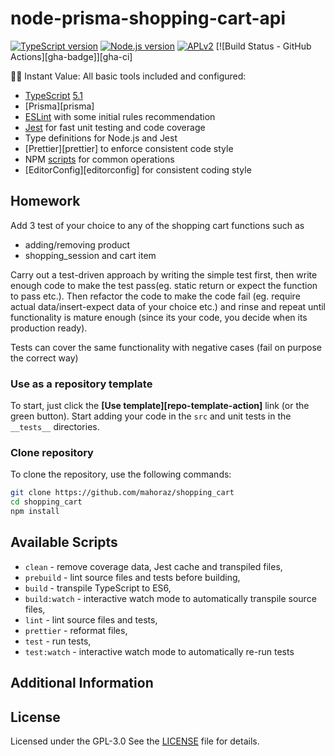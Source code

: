 # node-prisma-shopping-cart-api
[![TypeScript version][ts-badge]][typescript-5-1]
[![Node.js version][nodejs-badge]][nodejs]
[![APLv2][license-badge]][license]
[![Build Status - GitHub Actions][gha-badge]][gha-ci]

🏃🏽 Instant Value: All basic tools included and configured:

- [TypeScript][typescript] [5.1][typescript-5-1]
- [Prisma][prisma]
- [ESLint][eslint] with some initial rules recommendation
- [Jest][jest] for fast unit testing and code coverage
- Type definitions for Node.js and Jest
- [Prettier][prettier] to enforce consistent code style
- NPM [scripts](#available-scripts) for common operations
- [EditorConfig][editorconfig] for consistent coding style

## Homework

Add 3 test of your choice to any of the shopping cart functions such as 

* adding/removing product
* shopping_session and cart item

Carry out a test-driven approach by writing the simple test first, then write enough code to make the test pass(eg. static return or expect the function to pass etc.). Then refactor the code to make the code fail (eg. require actual data/insert-expect data of your choice etc.) and rinse and repeat until functionality is mature enough (since its your code, you decide when its production ready).

Tests can cover the same functionality with negative cases (fail on purpose the correct way)

### Use as a repository template

To start, just click the **[Use template][repo-template-action]** link (or the green button). Start adding your code in the `src` and unit tests in the `__tests__` directories.

### Clone repository

To clone the repository, use the following commands:

```sh
git clone https://github.com/mahoraz/shopping_cart
cd shopping_cart
npm install
```

## Available Scripts

- `clean` - remove coverage data, Jest cache and transpiled files,
- `prebuild` - lint source files and tests before building,
- `build` - transpile TypeScript to ES6,
- `build:watch` - interactive watch mode to automatically transpile source files,
- `lint` - lint source files and tests,
- `prettier` - reformat files,
- `test` - run tests,
- `test:watch` - interactive watch mode to automatically re-run tests

## Additional Information


## License

Licensed under the GPL-3.0 See the [LICENSE](https://www.gnu.org/licenses/gpl-3.0.html#license-text) file for details.

[ts-badge]: https://img.shields.io/badge/TypeScript-5.1-blue.svg
[nodejs-badge]: https://img.shields.io/badge/Node.js->=%2018.12-blue.svg
[nodejs]: https://nodejs.org/dist/latest-v18.x/docs/api/
[typescript]: https://www.typescriptlang.org/
[typescript-5-1]: https://devblogs.microsoft.com/typescript/announcing-typescript-5-1/
[license-badge]: https://img.shields.io/badge/license-gpl-3.0-blue.svg
[license]: https://www.gnu.org/licenses/gpl-3.0.html#license-text
[jest]: https://facebook.github.io/jest/
[eslint]: https://github.com/eslint/eslint
[wiki-js-tests]: https://github.com/jsynowiec/node-typescript-boilerplate/wiki/Unit-tests-in-plain-JavaScript

